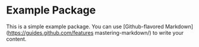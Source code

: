 # Example Package

This is a simple example package. You can use [Github-flavored Markdown](https://guides.github.com/features mastering-markdown/) to write your content.
